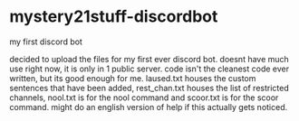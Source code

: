 # mystery21stuff-discordbot
my first discord bot

decided to upload the files for my first ever discord bot. doesnt have much use right now, it is only in 1 public server. code isn't the cleanest code ever written, but its good enough for me. laused.txt houses the custom sentences that have been added, rest_chan.txt houses the list of restricted channels, nool.txt is for the nool command and scoor.txt is for the scoor command.
might do an english version of help if this actually gets noticed.

